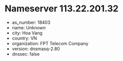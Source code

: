 # Nameserver 113.22.201.32

* as_number: 18403
* name: Unknown
* city: Hoa Vang
* country: VN
* organization: FPT Telecom Company
* version: dnsmasq-2.80
* dnssec: false
